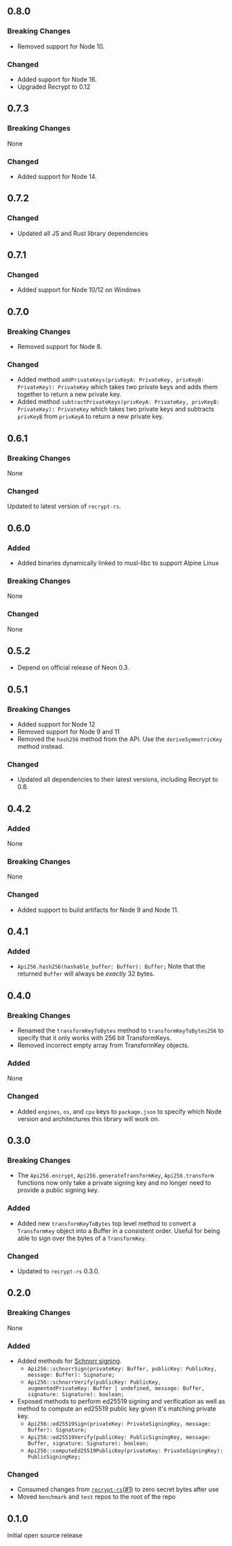 ## 0.8.0

### Breaking Changes

-   Removed support for Node 10.

### Changed

-   Added support for Node 16.
-   Upgraded Recrypt to 0.12

## 0.7.3

### Breaking Changes

None

### Changed

-   Added support for Node 14.

## 0.7.2

### Changed

-   Updated all JS and Rust library dependencies

## 0.7.1

### Changed

-   Added support for Node 10/12 on Windows

## 0.7.0

### Breaking Changes

-   Removed support for Node 8.

### Changed

-   Added method `addPrivateKeys(privKeyA: PrivateKey, privKeyB: PrivateKey): PrivateKey` which takes two private keys and adds them together to return a new private key.
-   Added method `subtractPrivateKeys(privKeyA: PrivateKey, privKeyB: PrivateKey): PrivateKey` which takes two private keys and subtracts `privKeyB` from `privKeyA` to return a new private key.

## 0.6.1

### Breaking Changes

None

### Changed

Updated to latest version of `recrypt-rs`.

## 0.6.0

### Added

-   Added binaries dynamically linked to musl-libc to support Alpine Linux

### Breaking Changes

None

### Changed

None

## 0.5.2

-   Depend on official release of Neon 0.3.

## 0.5.1

### Breaking Changes

-   Added support for Node 12
-   Removed support for Node 9 and 11
-   Removed the `hash256` method from the API. Use the `deriveSymmetricKey` method instead.

### Changed

-   Updated all dependencies to their latest versions, including Recrypt to 0.8.

## 0.4.2

### Added

None

### Breaking Changes

None

### Changed

-   Added support to build artifacts for Node 9 and Node 11.

## 0.4.1

### Added

-   `Api256.hash256(hashable_buffer: Buffer): Buffer;` Note that the returned `Buffer` will always be _exactly_ 32 bytes.

## 0.4.0

### Breaking Changes

-   Renamed the `transformKeyToBytes` method to `transformKeyToBytes256` to specify that it only works with 256 bit TransformKeys.
-   Removed incorrect empty array from TransformKey objects.

### Added

None

### Changed

-   Added `engines`, `os`, and `cpu` keys to `package.json` to specify which Node version and architectures this library will work on.

## 0.3.0

### Breaking Changes

-   The `Api256.encrypt`, `Api256.generateTransformKey`, `Api256.transform` functions now only take a private signing key and no longer need to provide a public signing key.

### Added

-   Added new `transformKeyToBytes` top level method to convert a `TransformKey` object into a Buffer in a consistent order. Useful for being able to sign over the bytes of a `TransformKey`.

### Changed

-   Updated to `recrypt-rs` 0.3.0.

## 0.2.0

### Breaking Changes

None

### Added

-   Added methods for [Schnorr signing](https://en.wikipedia.org/wiki/Schnorr_signature).
    -   `Api256::schnorrSign(privateKey: Buffer, publicKey: PublicKey, message: Buffer): Signature;`
    -   `Api256::schnorrVerify(publicKey: PublicKey, augmentedPrivateKey: Buffer | undefined, message: Buffer, signature: Signature): boolean;`
-   Exposed methods to perform ed25519 signing and verification as well as method to compute an ed25519 public key given it's matching private key.
    -   `Api256::ed25519Sign(privateKey: PrivateSigningKey, message: Buffer): Signature;`
    -   `Api256::ed25519Verify(publicKey: PublicSigningKey, message: Buffer, signature: Signature): boolean;`
    -   `Api256::computeEd25519PublicKey(privateKey: PrivateSigningKey): PublicSigningKey;`

### Changed

-   Consumed changes from [`recrypt-rs`](https://github.com/IronCoreLabs/recrypt-rs)([#1](https://github.com/IronCoreLabs/recrypt-rs/issues/1)) to zero secret bytes after use
-   Moved `benchmark` and `test` repos to the root of the repo

## 0.1.0

Initial open source release
